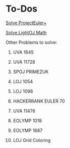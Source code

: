 # To-Dos

[Solve ProjectEuler+](https://www.hackerrank.com/contests/projecteuler/challenges)

[Solve LightOJ Math](https://lightoj.com/problems/category/math)

Other Problems to solve:

1) UVA 1645

2) UVA 11728

3) SPOJ PRIMEZUK

4) LOJ 1054

5) LOJ 1098

6) HACKERRANK EULER 70

7) UVA 11476

8) EOLYMP 1018

9) EOLYMP 1687

10) LOJ Grid Coloring
